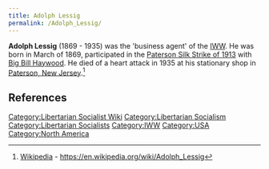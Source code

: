 ```yaml
---
title: Adolph Lessig
permalink: /Adolph_Lessig/
---
```


**Adolph Lessig** (1869 - 1935) was the 'business agent' of the
[IWW](Industrial_Workers_of_the_World "wikilink"). He was born in March
of 1869, participated in the [Paterson Silk Strike of
1913](Paterson_Silk_Strike_(1913) "wikilink") with [Big Bill
Haywood](Big_Bill_Haywood "wikilink"). He died of a heart attack in 1935
at his stationary shop in [Paterson, New
Jersey](United_States_of_America "wikilink").[^1]

## References

<references />

[Category:Libertarian Socialist
Wiki](Category:Libertarian_Socialist_Wiki "wikilink")
[Category:Libertarian
Socialism](Category:Libertarian_Socialism "wikilink")
[Category:Libertarian
Socialists](Category:Libertarian_Socialists "wikilink")
[Category:IWW](Category:IWW "wikilink")
[Category:USA](Category:USA "wikilink") [Category:North
America](Category:North_America "wikilink")

[^1]: [Wikipedia](Wikipedia "wikilink") -
    <https://en.wikipedia.org/wiki/Adolph_Lessig>